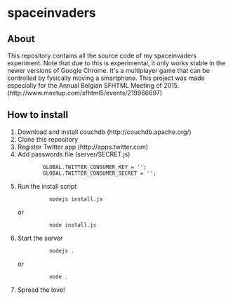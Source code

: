 # spaceinvaders
<h2>About</h2>
<p>
  This repository contains all the source code of my spaceinvaders experiment.
  Note that due to this is experimental, it only works stable in the newer versions of Google Chrome.
  It's a multiplayer game that can be controlled by fysically moving a smartphone.
  This project was made especially for the Annual Belgian SFHTML Meeting of 2015.
  (http://www.meetup.com/sfhtml5/events/219966697)
</p>

<h2>How to install</h2>
<ol>
  <li>Download and install couchdb (http://couchdb.apache.org/)</li>
  <li>Clone this repository</li>
  <li>Register Twitter app (http://apps.twitter.com)</li>
  <li>Add passwords file (server/SECRET.js)
      <div><code>
        GLOBAL.TWITTER_CONSUMER_KEY = '';
        GLOBAL.TWITTER_CONSUMER_SECRET = '';
      </code></div>
  </li>
  <li>Run the install script
      <div>
        <code>
          nodejs install.js
        </code>
      </div>
      <div>or</div>
      <div>
        <code>
          node install.js
        </code>
      </div>      
  </li>
  <li>Start the server
    <div>
        <code>
          nodejs .
        </code>
      </div>
      <div>or</div>
      <div>
        <code>
          node .
        </code>
      </div>   
  </li>
  <li>Spread the love!</li>
</ol>
